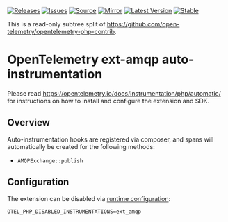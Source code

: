 [![Releases](https://img.shields.io/badge/releases-purple)](https://github.com/opentelemetry-php/contrib-auto-ext-amqp/releases)
[![Issues](https://img.shields.io/badge/issues-pink)](https://github.com/open-telemetry/opentelemetry-php/issues)
[![Source](https://img.shields.io/badge/source-contrib-green)](https://github.com/open-telemetry/opentelemetry-php-contrib/tree/main/src/Instrumentation/ExtAmqp)
[![Mirror](https://img.shields.io/badge/mirror-opentelemetry--php--contrib-blue)](https://github.com/opentelemetry-php/contrib-auto-ext-amqp)
[![Latest Version](http://poser.pugx.org/open-telemetry/opentelemetry-auto-io/v/unstable)](https://packagist.org/packages/open-telemetry/opentelemetry-auto-ext-amqp/)
[![Stable](http://poser.pugx.org/open-telemetry/opentelemetry-auto-io/v/stable)](https://packagist.org/packages/open-telemetry/opentelemetry-auto-ext-amqp/)

This is a read-only subtree split of https://github.com/open-telemetry/opentelemetry-php-contrib.

# OpenTelemetry ext-amqp auto-instrumentation

Please read https://opentelemetry.io/docs/instrumentation/php/automatic/ for instructions on how to
install and configure the extension and SDK.

## Overview
Auto-instrumentation hooks are registered via composer, and spans will automatically be created for the
following methods:
- `AMQPExchange::publish`

## Configuration

The extension can be disabled via [runtime configuration](https://opentelemetry.io/docs/instrumentation/php/sdk/#configuration):

```shell
OTEL_PHP_DISABLED_INSTRUMENTATIONS=ext_amqp
```
